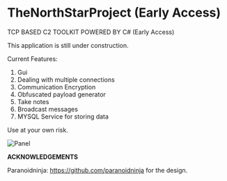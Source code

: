 # TheNorthStarProject (Early Access)

TCP BASED C2 TOOLKIT POWERED BY C# (Early Access)

This application is still under construction.

Current Features:
1. Gui
1. Dealing with multiple connections
1. Communication Encryption
1. Obfuscated payload generator
1. Take notes
1. Broadcast messages
1. MYSQL Service for storing data


Use at your own risk.



![Panel](https://raw.githubusercontent.com/EnginDemirbilek/TheNorthStarProject/master/2019-10-04_10-05-18.png)


**ACKNOWLEDGEMENTS**

Paranoidninja: https://github.com/paranoidninja for the design.

